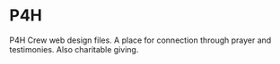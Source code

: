 # P4H
P4H Crew web design files. A place for connection through prayer and testimonies. Also charitable giving.
